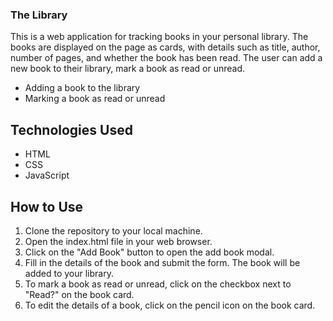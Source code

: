 ### The Library

This is a web application for tracking books in your personal library. The books are displayed on the page as cards, with details such as title, author, number of pages, and whether the book has been read. The user can add a new book to their library, mark a book as read or unread.

- Adding a book to the library
- Marking a book as read or unread

## Technologies Used

- HTML
- CSS
- JavaScript

## How to Use

1. Clone the repository to your local machine.
2. Open the index.html file in your web browser.
3. Click on the "Add Book" button to open the add book modal.
4. Fill in the details of the book and submit the form. The book will be added to your library.
5. To mark a book as read or unread, click on the checkbox next to "Read?" on the book card.
6. To edit the details of a book, click on the pencil icon on the book card.
